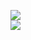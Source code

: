 [![](https://img.shields.io/badge/Made%20With-Github%20Spray-lightgrey.svg?style=for-the-badge&logo=github)](https://github.com/Annihil/github-spray#31180)  
[![](https://i.imgur.com/2DrTn0Z.gif)](https://github.com/Annihil/github-spray)